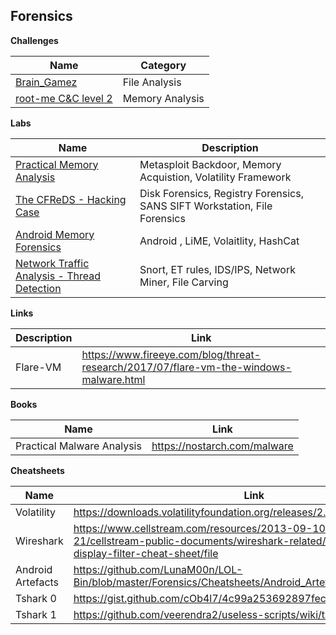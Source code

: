 
## Forensics 

**Challenges**

| Name | Category |
|--|--|
| [Brain_Gamez](https://github.com/LunaM00n/LOL-Bin/blob/master/Forensics/CHALLENGES/brain_gamez.md) | File Analysis |
| [root-me C&C level 2](https://github.com/LunaM00n/LOL-Bin/blob/master/Forensics/CHALLENGES/root_me_cnc_2.md) | Memory Analysis |


**Labs**

| Name | Description |
|--|--|
| [Practical Memory Analysis](https://github.com/LunaM00n/LOL-Bin/blob/master/Forensics/Labs/00_Practical_Memory_Analysis.md) | Metasploit Backdoor, Memory Acquistion, Volatility Framework |
| [The CFReDS - Hacking Case](https://github.com/LunaM00n/LOL-Bin/blob/master/Forensics/Labs/01_CFReDS_Hacking_Case.md) | Disk Forensics, Registry Forensics, SANS SIFT Workstation, File Forensics |
| [Android Memory Forensics](https://github.com/LunaM00n/LOL-Bin/blob/master/Forensics/Labs/03_Android_Memory_Analysis_Basic.md) | Android , LiME, Volaitlity, HashCat |
| [Network Traffic Analysis - Thread Detection](https://github.com/LunaM00n/LOL-Bin/blob/master/Forensics/Labs/03_Android_Memory_Analysis_Basic.md) | Snort, ET rules, IDS/IPS, Network Miner, File Carving |

**Links**

| Description | Link |
|--|--|
| Flare-VM | https://www.fireeye.com/blog/threat-research/2017/07/flare-vm-the-windows-malware.html |


**Books**

|Name| Link |
|--|--|
| Practical Malware Analysis | https://nostarch.com/malware |

**Cheatsheets**

|Name| Link |
|--|--|
| Volatility | https://downloads.volatilityfoundation.org/releases/2.4/CheatSheet_v2.4.pdf |
| Wireshark | https://www.cellstream.com/resources/2013-09-10-11-55-21/cellstream-public-documents/wireshark-related/83-wireshark-display-filter-cheat-sheet/file |
| Android Artefacts | https://github.com/LunaM00n/LOL-Bin/blob/master/Forensics/Cheatsheets/Android_Artefacts.md |
| Tshark 0 | https://gist.github.com/cOb4l7/4c99a253692897fec7f806a29d9d1976 |
| Tshark 1 | https://github.com/veerendra2/useless-scripts/wiki/tshark-CheatSheet |

